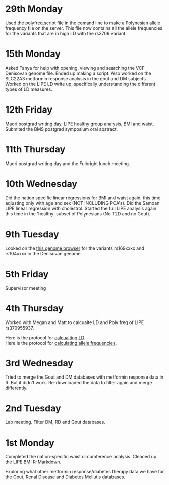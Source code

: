 # 29th Monday 

Used the polyfreq.script file in the comand line to make a Polynesian allele frequency file on the server.  This file now contains all the allele frequencies for the variants that are in high LD with the rs3709 variant.  

# 15th Monday 

Asked Tanya for help with opening, viewing and searching the VCF Denisovan genome file.  Ended up making a script.  Also worked on the SLC22A3 metformin response analysis in the gout and DM subjects.  Worked on the LIPE LD write up, specifically understanding the different types of LD measures.  

# 12th Friday 

Maori postgrad writing day. LIPE healthy group analysis, BMI and waist.  Submited the BMS postgrad symposium oral abstract.

# 11th Thursday 

Maori postgrad writing day and the Fulbright lunch meeting. 

# 10th Wednesday 

Did the nation specific linear regressions for BMI and waist again, this time adjusting only with age and sex (NOT INCLUDING PCA's). 
Did the Samoan LIPE linear regression with cholestrol. 
Started the full LIPE analysis again this time in the 'healthy' subset of Polynesians (No T2D and no Gout). 

# 9th Tuesday 

Looked on the [this genome browser](https://bioinf.eva.mpg.de/jbrowse/?loc=19%3A42909572..42909663&tracks=hg19_1000g%2CDenisova%2CAltai%2CSS6004477%2CSS6004478%2CSS6004472&highlight=) for the variants rs169xxxx and rs104xxxx in the Denisovan genome.  

# 5th Friday 

Supervisor meeting 

# 4th Thursday

Worked with Megan and Matt to calcualte LD and Poly freq of LIPE rs370955937.  

Here is the protocol for [calcualting LD](../../Protocol/Calc_Poly_LD.md).  
Here is the protocol for [calculating allele frequencies](../../Protocol/Calc_Poly_freq.md).  

# 3rd Wednesday 

Tried to merge the Gout and DM databases with metformin response data in R.  But it didn't work.  Re-downloaded the data to filter again and merge differently.   

# 2nd Tuesday  

Lab meeting.  Filter DM, RD and Gout databases.  

# 1st Monday 

Completed the nation-specific waist circumference analysis.  Cleaned up the LIPE BMI R-Markdown.

Exploring what other metformin response/diabetes therapy data we have for the Gout, Renal Disease and Diabetes Mellutis databases. 
